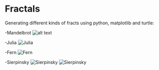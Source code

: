 # Fractals
Generating different kinds of fracts using python, matplotlib and turtle:

-Mandelbrot
![alt text](https://imgur.com/AOgN3Qs)

-Julia
<img src="https://imgur.com/ZbSK7LJ" alt="Julia"/>


-Fern
<img src="https://imgur.com/g2N6qLk" alt="Fern"/>

-Sierpinsky
<img src="https://imgur.com/yEYIuBH" alt="Sierpinsky"/>
<img src="https://imgur.com/Oqrl3Uj" alt="Sierpinsky"/>
